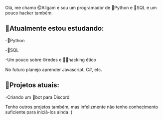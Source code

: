 Olá, me chamo @Allgam e sou um programador de 🐍Python e 💾SQL e um pouco hacker também.

📒Atualmente estou estudando:
----------------------------------------------

-🐍Python

-💾SQL

-Um pouco sobre 🌐redes e 👨‍💻hacking ético

No futuro planejo aprender Javascript, C#, etc.

📅Projetos atuais:
----------------------------------------------

-Criando um 🤖bot para Discord

Tenho outros projetos também, mas infelizmente não tenho conhecimento suficiente para iniciá-los ainda :(

